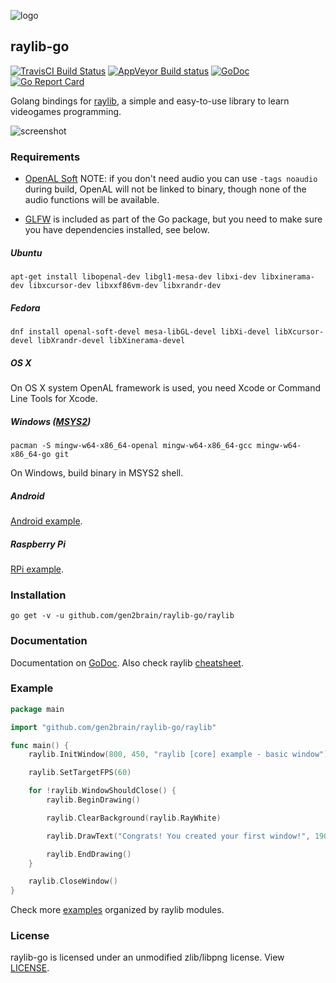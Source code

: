 ![logo](https://goo.gl/XlIcXz)
## raylib-go
[![TravisCI Build Status](https://travis-ci.org/gen2brain/raylib-go.svg?branch=master)](https://travis-ci.org/gen2brain/raylib-go)
[![AppVeyor Build status](https://ci.appveyor.com/api/projects/status/qv2iggrqtgl7xhr0?svg=true)](https://ci.appveyor.com/project/gen2brain/raylib-go)
[![GoDoc](https://godoc.org/github.com/gen2brain/raylib-go/raylib?status.svg)](https://godoc.org/github.com/gen2brain/raylib-go/raylib)
[![Go Report Card](https://goreportcard.com/badge/github.com/gen2brain/raylib-go)](https://goreportcard.com/report/github.com/gen2brain/raylib-go)

Golang bindings for [raylib](http://www.raylib.com/), a simple and easy-to-use library to learn videogames programming.

![screenshot](https://goo.gl/q6DAoy)

### Requirements

* [OpenAL Soft](http://kcat.strangesoft.net/openal.html)
NOTE: if you don't need audio you can use `-tags noaudio` during build, OpenAL will not be linked to binary, though none of the audio functions will be available.

* [GLFW](http://www.glfw.org/) is included as part of the Go package, but you need to make sure you have dependencies installed, see below.

##### Ubuntu

    apt-get install libopenal-dev libgl1-mesa-dev libxi-dev libxinerama-dev libxcursor-dev libxxf86vm-dev libxrandr-dev

##### Fedora

    dnf install openal-soft-devel mesa-libGL-devel libXi-devel libXcursor-devel libXrandr-devel libXinerama-devel

##### OS X

On OS X system OpenAL framework is used, you need Xcode or Command Line Tools for Xcode.

##### Windows ([MSYS2](https://msys2.github.io/))

    pacman -S mingw-w64-x86_64-openal mingw-w64-x86_64-gcc mingw-w64-x86_64-go git

On Windows, build binary in MSYS2 shell.

##### Android

[Android example](https://github.com/gen2brain/raylib-go/tree/master/examples/android/example).

##### Raspberry Pi

[RPi example](https://github.com/gen2brain/raylib-go/tree/master/examples/rpi/basic_window).

### Installation

    go get -v -u github.com/gen2brain/raylib-go/raylib

### Documentation

Documentation on [GoDoc](https://godoc.org/github.com/gen2brain/raylib-go/raylib). Also check raylib [cheatsheet](http://www.raylib.com/cheatsheet/cheatsheet.html).

### Example

```go
package main

import "github.com/gen2brain/raylib-go/raylib"

func main() {
	raylib.InitWindow(800, 450, "raylib [core] example - basic window")

	raylib.SetTargetFPS(60)

	for !raylib.WindowShouldClose() {
		raylib.BeginDrawing()

		raylib.ClearBackground(raylib.RayWhite)

		raylib.DrawText("Congrats! You created your first window!", 190, 200, 20, raylib.LightGray)

		raylib.EndDrawing()
	}

	raylib.CloseWindow()
}
```

Check more [examples](https://github.com/gen2brain/raylib-go/tree/master/examples) organized by raylib modules.


### License

raylib-go is licensed under an unmodified zlib/libpng license. View [LICENSE](https://github.com/gen2brain/raylib-go/blob/master/LICENSE).
